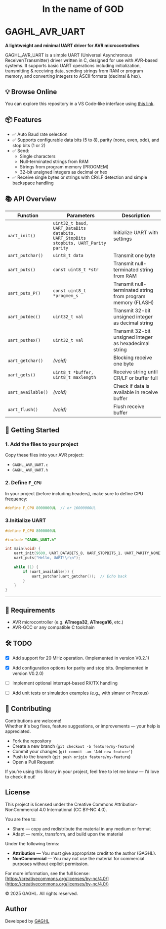 <h1 align="center">In the name of GOD</h1>

# GAGHL_AVR_UART

**A lightweight and minimal UART driver for AVR microcontrollers**

GAGHL_AVR_UART is a simple UART (Universal Asynchronous Receiver/Transmitter) driver written in C, designed for use with AVR-based systems. It supports basic UART operations including initialization, transmitting & receiving data, sending strings from RAM or program memory, and converting integers to ASCII formats (decimal & hex).

## 💡 Browse Online
You can explore this repository in a VS Code-like interface using [this link](https://github1s.com/GAGHL/GAGHL_AVR_UART).

## 📦 Features

- ✅ Auto Baud rate selection
- ✅ Supports configurable data bits (5 to 8), parity (none, even, odd), and stop bits (1 or 2)
- ✅ Send:
  - Single characters
  - Null-terminated strings from RAM
  - Strings from program memory (PROGMEM)
  - 32-bit unsigned integers as decimal or hex
- ✅ Receive single bytes or strings with CR/LF detection and simple backspace handling


## 📚 API Overview

| Function           | Parameters                                                                          | Description                                                 |
| ------------------ | ----------------------------------------------------------------------------------- | ----------------------------------------------------------- |
| `uart_init()`      | `uint32_t baud, UART_DataBits databits, UART_StopBits stopbits, UART_Parity parity` | Initialize UART with settings                               |
| `uart_putchar()`   | `uint8_t data`                                                                      | Transmit one byte                                           |
| `uart_puts()`      | `const uint8_t *str`                                                                | Transmit null-terminated string from RAM                    |
| `uart_puts_P()`    | `const uint8_t *progmem_s`                                                          | Transmit null-terminated string from program memory (FLASH) |
| `uart_putdec()`    | `uint32_t val`                                                                      | Transmit 32-bit unsigned integer as decimal string          |
| `uart_puthex()`    | `uint32_t val`                                                                      | Transmit 32-bit unsigned integer as hexadecimal string      |
| `uart_getchar()`   | *(void)*                                                                            | Blocking receive one byte                                   |
| `uart_gets()`      | `uint8_t *buffer, uint8_t maxlength`                                                | Receive string until CR/LF or buffer full                   |
| `uart_available()` | *(void)*                                                                            | Check if data is available in receive buffer                |
| `uart_flush()`     | *(void)*                                                                            | Flush receive buffer                                        |

## 🚀 Getting Started

### 1. Add the files to your project

Copy these files into your AVR project:

- `GAGHL_AVR_UART.c`
- `GAGHL_AVR_UART.h`

### 2. Define `F_CPU`

In your project (before including headers), make sure to define CPU frequency:

```c
#define F_CPU 8000000UL  // or 16000000UL
```
### 3.Initialize UART
```c
#define F_CPU 8000000UL

#include "GAGHL_UART.h"

int main(void) {
    uart_init(9600, UART_DATABITS_8, UART_STOPBITS_1, UART_PARITY_NONE);
    uart_puts("Hello, UART!\r\n");
    
    while (1) {
        if (uart_available()) {
            uart_putchar(uart_getchar());  // Echo back
        }
    }
}
```
---

## 🔧 Requirements

- AVR microcontroller (e.g. **ATmega32**, **ATmega16**, etc.)
- AVR-GCC or any compatible C toolchain

## 🛠️ TODO

- [x] Add support for 20 MHz operation. (Implemented in version V0.2.1)
- [x] Add configuration options for parity and stop bits. (Implemented in version V0.2.0)
- [ ] Implement optional interrupt-based RX/TX handling
- [ ] Add unit tests or simulation examples (e.g., with simavr or Proteus)



## 🤝 Contributing

Contributions are welcome!  
Whether it's bug fixes, feature suggestions, or improvements — your help is appreciated.

- Fork the repository
- Create a new branch (`git checkout -b feature/my-feature`)
- Commit your changes (`git commit -am 'Add new feature'`)
- Push to the branch (`git push origin feature/my-feature`)
- Open a Pull Request

If you’re using this library in your project, feel free to let me know — I’d love to check it out!

## License

This project is licensed under the Creative Commons Attribution-NonCommercial 4.0 International (CC BY-NC 4.0).

You are free to:
- Share — copy and redistribute the material in any medium or format
- Adapt — remix, transform, and build upon the material

Under the following terms:
- **Attribution** — You must give appropriate credit to the author (GAGHL).
- **NonCommercial** — You may not use the material for commercial purposes without explicit permission.

For more information, see the full license: [https://creativecommons.org/licenses/by-nc/4.0/](https://creativecommons.org/licenses/by-nc/4.0/)

© 2025 GAGHL. All rights reserved.

## Author

Developed by [GAGHL](https://github.com/GAGHL)
